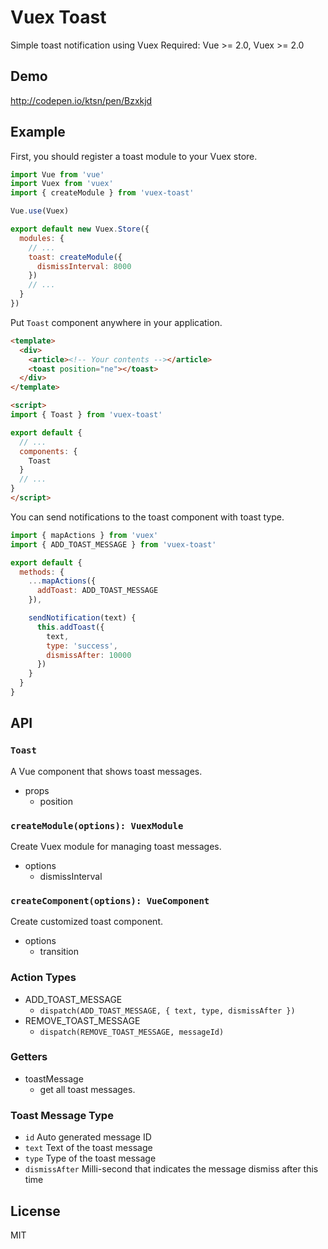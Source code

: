 # Vuex Toast

Simple toast notification using Vuex
Required: Vue >= 2.0, Vuex >= 2.0

## Demo

http://codepen.io/ktsn/pen/Bzxkjd

## Example

First, you should register a toast module to your Vuex store.

```js
import Vue from 'vue'
import Vuex from 'vuex'
import { createModule } from 'vuex-toast'

Vue.use(Vuex)

export default new Vuex.Store({
  modules: {
    // ...
    toast: createModule({
      dismissInterval: 8000
    })
    // ...
  }
})
```

Put `Toast` component anywhere in your application.

```html
<template>
  <div>
    <article><!-- Your contents --></article>
    <toast position="ne"></toast>
  </div>
</template>

<script>
import { Toast } from 'vuex-toast'

export default {
  // ...
  components: {
    Toast
  }
  // ...
}
</script>
```

You can send notifications to the toast component with toast type.

```js
import { mapActions } from 'vuex'
import { ADD_TOAST_MESSAGE } from 'vuex-toast'

export default {
  methods: {
    ...mapActions({
      addToast: ADD_TOAST_MESSAGE
    }),

    sendNotification(text) {
      this.addToast({
        text,
        type: 'success',
        dismissAfter: 10000
      })
    }
  }
}
```

## API
### `Toast`
A Vue component that shows toast messages.

- props
  - position

### `createModule(options): VuexModule`
Create Vuex module for managing toast messages.

- options
  - dismissInterval

### `createComponent(options): VueComponent`
Create customized toast component.

- options
  - transition

### Action Types
- ADD_TOAST_MESSAGE
  - `dispatch(ADD_TOAST_MESSAGE, { text, type, dismissAfter })`
- REMOVE_TOAST_MESSAGE
  - `dispatch(REMOVE_TOAST_MESSAGE, messageId)`

### Getters
- toastMessage
  - get all toast messages.

### Toast Message Type
- `id` Auto generated message ID
- `text` Text of the toast message
- `type` Type of the toast message
- `dismissAfter` Milli-second that indicates the message dismiss after this time

## License

MIT
